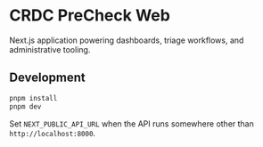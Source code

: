 # CRDC PreCheck Web

Next.js application powering dashboards, triage workflows, and administrative tooling.

## Development

```bash
pnpm install
pnpm dev
```

Set `NEXT_PUBLIC_API_URL` when the API runs somewhere other than `http://localhost:8000`.
